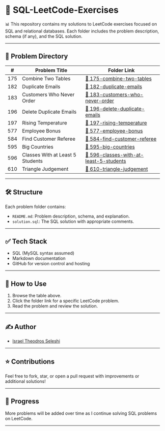 # 🧠 SQL-LeetCode-Exercises

📊 This repository contains my solutions to LeetCode exercises focused on SQL and relational databases. Each folder includes the problem description, schema (if any), and the SQL solution.

---

## 📂 Problem Directory

| #   | Problem Title                                               | Folder Link                                                         |
|-----|-------------------------------------------------------------|----------------------------------------------------------------------|
| 175 | Combine Two Tables                                          | [🔗 175-combine-two-tables](./175-combine-two-tables)                |
| 182 | Duplicate Emails                                            | [🔗 182-duplicate-emails](./182-duplicate-emails)                    |
| 183 | Customers Who Never Order                                  | [🔗 183-customers-who-never-order](./183-customers-who-never-order) |
| 196 | Delete Duplicate Emails                                     | [🔗 196-delete-duplicate-emails](./196-delete-duplicate-emails)      |
| 197 | Rising Temperature                                          | [🔗 197-rising-temperature](./197-rising-temperature)                |
| 577 | Employee Bonus                                              | [🔗 577-employee-bonus](./577-employee-bonus)                        |
| 584 | Find Customer Referee                                       | [🔗 584-find-customer-referee](./584-find-customer-referee)          |
| 595 | Big Countries                                               | [🔗 595-big-countries](./595-big-countries)                          |
| 596 | Classes With at Least 5 Students                            | [🔗 596-classes-with-at-least-5-students](./596-classes-with-at-least-5-students) |
| 610 | Triangle Judgement                                          | [🔗 610-triangle-judgement](./610-triangle-judgement)                |

---

## 🛠️ Structure

Each problem folder contains:
- `README.md`: Problem description, schema, and explanation.
- `solution.sql`: The SQL solution with appropriate comments.

---

## ✅ Tech Stack

- SQL (MySQL syntax assumed)
- Markdown documentation
- GitHub for version control and hosting

---

## 🚀 How to Use

1. Browse the table above.
2. Click the folder link for a specific LeetCode problem.
3. Read the problem and review the solution.

---

## ✍️ Author

- [Israel Theodros Seleshi](https://github.com/israelseleshi)

---

## ⭐ Contributions

Feel free to fork, star, or open a pull request with improvements or additional solutions!

---

## 📅 Progress

More problems will be added over time as I continue solving SQL problems on LeetCode.

---
